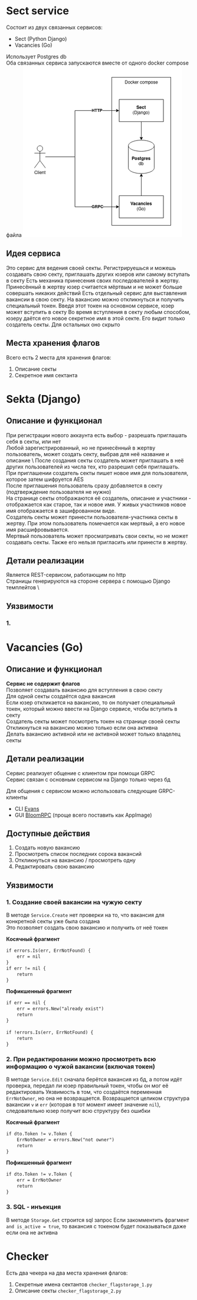 # Sect service
Состоит из двух связанных сервисов:
- Sect (Python Django)
- Vacancies (Go)

Использует Postgres db \
Оба связанных сервиса запускаются вместе от одного docker compose файла
![My Image](scheme.png)

## Идея сервиса
Это сервис для ведения своей секты. Регистрируешься и можешь создавать свою секту, приглашать других юзеров или самому вступать в секту
Есть механика принесения своих последователей в жертву. Принесённый в жертву юзер считается мёртвым и не может больше совершать никаких действий
Есть отдельный сервис для выставления вакансии в свою секту. На вакансию можно откликнуться и получить специальный токен. Введя этот токен на основном сервисе, юзер может вступить в секту
Во время вступления в секту любым способом, юзеру даётся его новое секретное имя в этой секте. Его видит только создатель секты. Для остальных оно скрыто

## Места хранения флагов
Всего есть 2 места для хранения флагов:
1. Описание секты
2. Секретное имя сектанта

# Sekta (Django)
## Описание и функционал
При регистрации нового аккаунта есть выбор - разрешать приглашать себя в секты, или нет \
Любой зарегистрированный, но не принесённый в жертву пользователь, может создать секту, выбрав для неё название и описание \ 
После создания секты создатель может приглашать в неё других пользователей из числа тех, кто разрешил себя приглашать. \
При приглашении создатель секты пишет новое имя для пользователя, которое затем шифруется AES \
После приглашения пользователь сразу добавляется в секту (подтверждение пользователя не нужно) \
На странице секты отображаются её создатель, описание и участники - отображается как старое, так и новое имя. У живых участников новое имя отображается в зашифрованном виде. \
Создатель секты может принести пользователя-участника секты в жертву. При этом пользователь помечается как мертвый, а его новое имя расшифровывается. \
Мертвый пользователь может просматривать свои секты, но не может создавать секты. Также его нельзя пригласить или принести в жертву.

## Детали реализации
Является REST-сервисом, работающим по http \
Страницы генерируются на стороне сервера с помощью Django темплейтов \

## Уязвимости
### 1. 


# Vacancies (Go)
## Описание и функционал
**Сервис не содержит флагов** \
Позволяет создавать вакансию для вступления в свою секту \
Для одной секты создаётся одна вакансия \
Если юзер откликается на вакансию, то он получает специальный токен, который можно ввести на Django сервисе, чтобы вступить в секту \
Создатель секты может посмотреть токен на странице своей секты \
Откликнуться на вакансию можно только если она активна \
Делать вакансию активной или не активной может только владелец секты


## Детали реализации
Сервис реализует общение с клиентом при помощи GRPC \
Сервис связан с основным сервисом на Django только через бд

Для общения с сервисом можно использовать следующие GRPC-клиенты
- CLI [Evans](https://github.com/ktr0731/evans)
- GUI [BloomRPC](https://github.com/bloomrpc/bloomrpc/releases) (проще всего поставить как AppImage)

## Доступные действия
1. Создать новую вакансию
2. Просмотреть список последних сорока вакансий
3. Откликнуться на вакансию / просмотреть одну
4. Редактировать свою вакансию

## Уязвимости
### 1. Создание своей вакансии на чужую секту
В методе `Service.Create` нет проверки на то, что вакансия для конкретной секты уже была создана \
Это позволяет создать свою вакансию и получить от неё токен

**Косячный фрагмент**
```
if errors.Is(err, ErrNotFound) {
    err = nil
}
if err != nil {
	return
}
```

**Пофикшенный фрагмент**
```
if err == nil {
	err = errors.New("already exist")
	return
}

if !errors.Is(err, ErrNotFound) {
	return
}
```

### 2. При редактировании можно просмотреть всю информацию о чужой вакансии (включая токен)
В методе `Service.Edit` сначала берётся вакансия из бд, а потом идёт проверка, передал ли юзер правильный токен, чтобы он мог её редактировать
Уязвимость в том, что создаётся переменная `ErrNotOwner`, но она не возвращается. Возвращается целиком структура вакансии `v` и `err` (которая  в тот момент имеет значение `nil`), следовательно юзер получит всю структуру без ошибки

**Косячный фрагмент**
```
if dto.Token != v.Token {
	ErrNotOwner = errors.New("not owner")
	return
}
```

**Пофикшенный фрагмент**
```
if dto.Token != v.Token {
	err = ErrNotOwner
	return
}
```

### 3. SQL - инъекция
В методе `Storage.Get` строится sql запрос
Если закомментить фрагмент `and is_active = true`, то вакансия с токеном будет показываться даже если она не активна


# Checker
Есть два чекера на два места хранения флагов: 
1. Секретные имена сектантов `checker_flagstorage_1.py`
2. Описание секты `checker_flagstorage_2.py`
